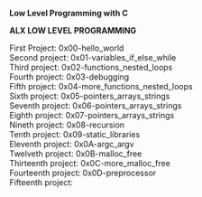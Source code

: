 **Low Level Programming with C** </br>

**ALX LOW LEVEL PROGRAMMING**</br>

First Project: 0x00-hello_world</br>
Second project: 0x01-variables_if_else_while</br>
Third project: 0x02-functions_nested_loops</br>
Fourth project: 0x03-debugging</br>
Fifth project: 0x04-more_functions_nested_loops</br>
Sixth project: 0x05-pointers_arrays_strings</br>
Seventh project: 0x06-pointers_arrays_strings</br>
Eighth project: 0x07-pointers_arrays_strings</br>
Nineth project: 0x08-recursion</br>
Tenth project: 0x09-static_libraries</br>
Eleventh project: 0x0A-argc_argv</br>
Twelveth project: 0x0B-malloc_free</br>
Thirteenth project: 0x0C-more_malloc_free</br>
Fourteenth project: 0x0D-preprocessor</br>
Fifteenth project: 
